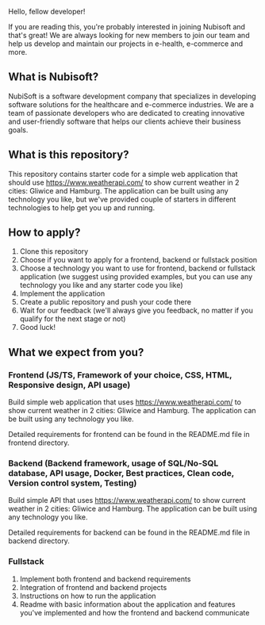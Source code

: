 Hello, fellow developer!

If you are reading this, you're probably interested in joining Nubisoft and that's great! We are always looking for new members to join our team and help us develop and maintain our projects in e-health, e-commerce and more.

## What is Nubisoft?
NubiSoft is a software development company that specializes in developing software solutions for the healthcare and e-commerce industries. We are a team of passionate developers who are dedicated to creating innovative and user-friendly software that helps our clients achieve their business goals.


## What is this repository?
This repository contains starter code for a simple web application that should use https://www.weatherapi.com/ to show current weather in 2 cities: Gliwice and Hamburg. The application can be built using any technology you like, but we've provided couple of starters in different technologies to help get you up and running.

## How to apply?

1. Clone this repository
2. Choose if you want to apply for a frontend, backend or fullstack position
3. Choose a technology you want to use for frontend, backend or fullstack application (we suggest using provided examples, but you can use any technology you like and any starter code you like) 
4. Implement the application
5. Create a public repository and push your code there
6. Wait for our feedback (we'll always give you feedback, no matter if you qualify for the next stage or not)
7. Good luck!

## What we expect from you?

### Frontend (JS/TS, Framework of your choice, CSS, HTML, Responsive design, API usage)
Build simple web application that uses https://www.weatherapi.com/ to show current weather in 2 cities: Gliwice and Hamburg. The application can be built using any technology you like.

Detailed requirements for frontend can be found in the README.md file in frontend directory.

### Backend (Backend framework, usage of SQL/No-SQL database, API usage, Docker, Best practices, Clean code, Version control system, Testing)
Build simple API that uses https://www.weatherapi.com/ to show current weather in 2 cities: Gliwice and Hamburg. The application can be built using any technology you like.

Detailed requirements for backend can be found in the README.md file in backend directory.

### Fullstack
1. Implement both frontend and backend requirements
2. Integration of frontend and backend projects
3. Instructions on how to run the application
4. Readme with basic information about the application and features you've implemented and how the frontend and backend communicate